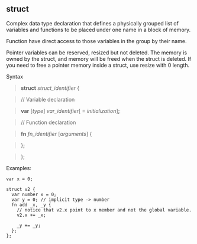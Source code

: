 ## struct

Complex data type declaration that defines a physically grouped list
of variables and functions to be placed under one name in a block of memory.

Function have direct access to those variables in the group by their name.

Pointer variables can be reserved, resized but not deleted. The memory is
owned by the struct, and memory will be freed when the struct is deleted.
If you need to free a pointer memory inside a struct, use resize with 0 length.

Syntax

> **struct** *struct_identifier* {

> // Variable declaration

>  **var** [*type*] *var_identifier*[ = *initialization*]**;**

> // Function declaration

>  **fn** *fn_identifier* [*arguments*] {

>  }**;**

>};

Examples:
```
var x = 0;

struct v2 {
  var number x = 0;
  var y = 0; // implicit type -> number
  fn add _x, _y {
    // notice that v2.x point to x member and not the global variable.
    v2.x += _x;

    _y += _y;
  };
};
```
